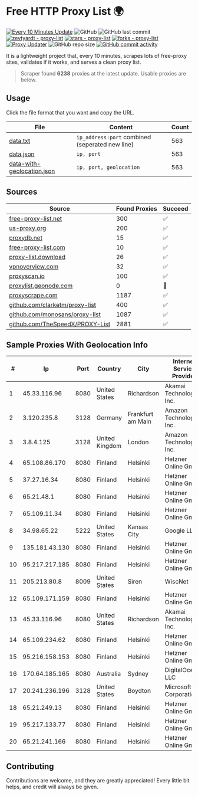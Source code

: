 
# Free HTTP Proxy List 🌍

[![Every 10 Minutes Update](https://github.com/mertguvencli/http-proxy-list/actions/workflows/main.yml/badge.svg?branch=main)](https://github.com/mertguvencli/http-proxy-list/actions/workflows/main.yml)
![GitHub](https://img.shields.io/github/license/mertguvencli/http-proxy-list)
![GitHub last commit](https://img.shields.io/github/last-commit/mertguvencli/http-proxy-list)
[![zevtyardt - proxy-list](https://img.shields.io/static/v1?label=zevtyardt&message=proxy-list&color=blue&logo=github)](https://github.com/zevtyardt/proxy-list "Go to GitHub repo")
[![stars - proxy-list](https://img.shields.io/github/stars/zevtyardt/proxy-list?style=social)](https://github.com/zevtyardt/proxy-list)
[![forks - proxy-list](https://img.shields.io/github/forks/zevtyardt/proxy-list?style=social)](https://github.com/zevtyardt/proxy-list)
[![Proxy Updater](https://github.com/zevtyardt/proxy-list/workflows/Proxy%20Updater/badge.svg)](https://github.com/zevtyardt/proxy-list/actions?query=workflow:"Proxy+Updater")
![GitHub repo size](https://img.shields.io/github/repo-size/zevtyardt/proxy-list)
[![GitHub commit activity](https://img.shields.io/github/commit-activity/m/zevtyardt/proxy-list?logo=commits)](https://github.com/zevtyardt/proxy-list/commits/main)

It is a lightweight project that, every 10 minutes, scrapes lots of free-proxy sites, validates if it works, and serves a clean proxy list.

> Scraper found **6238** proxies at the latest update. Usable proxies are below.

## Usage

Click the file format that you want and copy the URL.

|File|Content|Count|
|----|-------|-----|
|[data.txt](https://raw.githubusercontent.com/mertguvencli/http-proxy-list/main/proxy-list/data.txt)|`ip_address:port` combined (seperated new line)|563|
|[data.json](https://raw.githubusercontent.com/mertguvencli/http-proxy-list/main/proxy-list/data.json)|`ip, port`|563|
|[data-with-geolocation.json](https://raw.githubusercontent.com/mertguvencli/http-proxy-list/main/proxy-list/data-with-geolocation.json)|`ip, port, geolocation`|563|

## Sources

|Source|Found Proxies|Succeed|
|------|-------------|-------|
|[free-proxy-list.net](https://free-proxy-list.net)|300|✅|
|[us-proxy.org](https://www.us-proxy.org)|200|✅|
|[proxydb.net](http://proxydb.net)|15|✅|
|[free-proxy-list.com](https://free-proxy-list.com/?page=&port=&type%5B%5D=http&type%5B%5D=https&up_time=0&search=Search)|10|✅|
|[proxy-list.download](https://www.proxy-list.download/HTTP)|26|✅|
|[vpnoverview.com](https://vpnoverview.com/privacy/anonymous-browsing/free-proxy-servers)|32|✅|
|[proxyscan.io](https://www.proxyscan.io)|100|✅|
|[proxylist.geonode.com](https://proxylist.geonode.com/api/proxy-list?limit=300&page=1&sort_by=lastChecked&sort_type=desc&protocols=http,https)|0|🚫|
|[proxyscrape.com](https://api.proxyscrape.com/v2/?request=displayproxies&protocol=http&timeout=10000&country=all&ssl=all&anonymity=all)|1187|✅|
|[github.com/clarketm/proxy-list](https://raw.githubusercontent.com/clarketm/proxy-list/master/proxy-list-raw.txt)|400|✅|
|[github.com/monosans/proxy-list](https://raw.githubusercontent.com/monosans/proxy-list/main/proxies/http.txt)|1087|✅|
|[github.com/TheSpeedX/PROXY-List](https://raw.githubusercontent.com/TheSpeedX/PROXY-List/master/http.txt)|2881|✅|


## Sample Proxies With Geolocation Info

|#|Ip|Port|Country|City|Internet Service Provider|
|-|--|----|-------|----|-------------------------|
|1|45.33.116.96|8080|United States|Richardson|Akamai Technologies, Inc.|
|2|3.120.235.8|3128|Germany|Frankfurt am Main|Amazon Technologies Inc.|
|3|3.8.4.125|3128|United Kingdom|London|Amazon Technologies Inc.|
|4|65.108.86.170|8080|Finland|Helsinki|Hetzner Online GmbH|
|5|37.27.16.34|8080|Finland|Helsinki|Hetzner Online GmbH|
|6|65.21.48.1|8080|Finland|Helsinki|Hetzner Online GmbH|
|7|65.109.11.34|8080|Finland|Helsinki|Hetzner Online GmbH|
|8|34.98.65.22|5222|United States|Kansas City|Google LLC|
|9|135.181.43.130|8080|Finland|Helsinki|Hetzner Online GmbH|
|10|95.217.217.185|8080|Finland|Helsinki|Hetzner Online GmbH|
|11|205.213.80.8|8009|United States|Siren|WiscNet|
|12|65.109.171.159|8080|Finland|Helsinki|Hetzner Online GmbH|
|13|45.33.116.96|8080|United States|Richardson|Akamai Technologies, Inc.|
|14|65.109.234.62|8080|Finland|Helsinki|Hetzner Online GmbH|
|15|95.216.158.153|8080|Finland|Helsinki|Hetzner Online GmbH|
|16|170.64.185.165|8080|Australia|Sydney|DigitalOcean, LLC|
|17|20.241.236.196|3128|United States|Boydton|Microsoft Corporation|
|18|65.21.249.13|8080|Finland|Helsinki|Hetzner Online GmbH|
|19|95.217.133.77|8080|Finland|Helsinki|Hetzner Online GmbH|
|20|65.21.241.166|8080|Finland|Helsinki|Hetzner Online GmbH|



## Contributing

Contributions are welcome, and they are greatly appreciated! Every
little bit helps, and credit will always be given.

